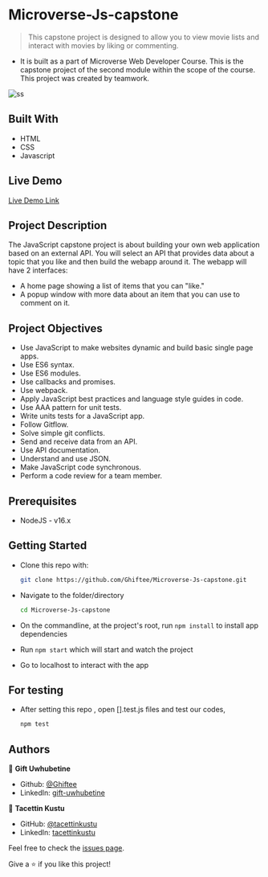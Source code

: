 # Microverse-Js-capstone
> This capstone project is designed to allow you to view movie lists and interact with movies by liking or commenting.

* It is built as a part of Microverse Web Developer Course. This is the capstone project of the second module within the scope of the course. This project was created by teamwork.

![ss](https://user-images.githubusercontent.com/51737508/124498925-d4989f80-ddc5-11eb-9a99-6eb3126ee9c7.PNG)


## Built With

* HTML
* CSS
* Javascript


## Live Demo

[Live Demo Link](#)


## Project Description

The JavaScript capstone project is about building your own web application based on an external API. You will select an API that provides data about a topic that you like and then build the webapp around it. The webapp will have 2 interfaces:

* A home page showing a list of items that you can "like."
* A popup window with more data about an item that you can use to comment on it.

## Project Objectives

* Use JavaScript to make websites dynamic and build basic single page apps.
* Use ES6 syntax.
* Use ES6 modules.
* Use callbacks and promises.
* Use webpack.
* Apply JavaScript best practices and language style guides in code.
* Use AAA pattern for unit tests.
* Write units tests for a JavaScript app.
* Follow Gitflow.
* Solve simple git conflicts.
* Send and receive data from an API.
* Use API documentation.
* Understand and use JSON.
* Make JavaScript code synchronous.
* Perform a code review for a team member.

## Prerequisites

* NodeJS - v16.x

## Getting Started

* Clone this repo with:

    ```bash
    git clone https://github.com/Ghiftee/Microverse-Js-capstone.git
    ```

* Navigate to the folder/directory

    ```bash
    cd Microverse-Js-capstone
    ```

* On the commandline, at the project's root, run ```npm install``` to install app dependencies
  
* Run ```npm start``` which will start and watch the project

* Go to localhost to interact with the app


## For testing

* After setting this repo , open [].test.js files and test our codes,

    ```bash
    npm test
    ```

## Authors
👤 **Gift Uwhubetine**

- Github: [@Ghiftee](https://github.com/Ghiftee)
- LinkedIn: [gift-uwhubetine](https://www.linkedin.com/in/gift-uwhubetine-62675417a/)


👤 **Tacettin Kustu**

- GitHub: [@tacettinkustu](https://github.com/tacettinkustu)
- LinkedIn: [tacettinkustu](https://www.linkedin.com/in/tacettin-k%C3%BCst%C3%BC-aaba721b5/)


Feel free to check the [issues page](../../issues/).

Give a ⭐️ if you like this project!
